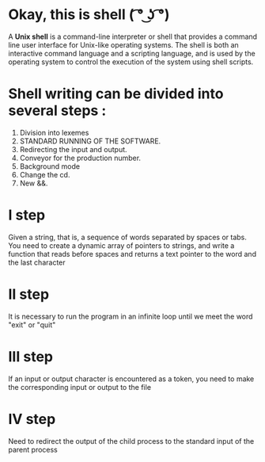# Okay, this is shell ( ͡° ͜ʖ ͡°)

A **Unix shell** is a command-line interpreter or shell that provides a command line user interface for Unix-like operating systems. The shell is both an interactive command language and a scripting language, and is used by the operating system to control the execution of the system using shell scripts.

# Shell writing can be divided into several steps :

1. Division into lexemes 
2. STANDARD RUNNING OF THE SOFTWARE.
3. Redirecting the input and output.
5. Conveyor for the production number.
6. Background mode
7. Change the cd.
8. New &&.

# I step
Given a string, that is, a sequence of words separated by spaces or tabs. You need to create a dynamic array of pointers to strings, and write a function that reads before spaces and returns a text pointer to the word and the last character

# II step 
It is necessary to run the program in an infinite loop until we meet the word "exit" or "quit"
# III step 
If an input or output character is encountered as a token, you need to make the corresponding input or output to the file
# IV step 
Need to redirect the output of the child process to the standard input of the parent process
